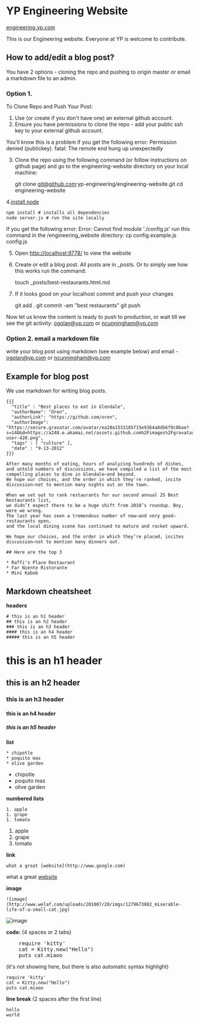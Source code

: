 # YP Engineering Website
[engineering.yp.com](http://engineering.yp.com)

This is our Engineering website. Everyone at YP is welcome to contribute.

## How to add/edit a blog post?

You have 2 options - cloning the repo and pushing to origin master or email a markdown file to an admin.

### Option 1. 
To Clone Repo and Push Your Post:

1. Use (or create if you don't have one) an external github account.
2. Ensure you have permissions to clone the repo - add your public ssh key to your external github account. 

You'll know this is a problem if you get the following error: 
    Permission denied (publickey).
    fatal: The remote end hung up unexpectedly

3. Clone the repo using the following command (or follow instructions on github page) and go to the 
engineering-website directory on your local machine:

    git clone git@github.com:yp-engineering/engineering-website.git
    cd engineering-website

4.[install node](http://nodejs.org)

    npm install # installs all dependencies
    node server.js # run the site locally

If you get the following error:
    Error: Cannot find module './config.js'
run this command in the /engineering_website directory:
    cp config.example.js config.js

5. Open [http://localhost:9778/](http://localhost:9778/) to view the website

6. Create or edit a blog post. All posts are in _posts. Or to simply see how this works run the command:

    touch _posts/best-restaurants.html.md

7. If it looks good on your localhost commit and push your changes

    git add .
    git commit -am "best restaurants"
    git push

Now let us know the content is ready to push to production, or wait till we see the git activity: ogolan@yp.com or ncunningham@yp.com

### Option 2. email a markdown file

write your blog post using markdown (see example below) and email - ogolan@yp.com or ncunningham@yp.com

## Example for blog post

We use markdown for writing blog posts.


    {{{
      "title" : "Best places to eat in Glendale",
      "authorName": "Oren",
      "authorLink": "https://github.com/oren",
      "authorImage": "https://secure.gravatar.com/avatar/ea28a1533185f15e9364a8db6f9c0bae?s=140&d=https://a248.e.akamai.net/assets.github.com%2Fimages%2Fgravatars%2Fgravatar-user-420.png",
      "tags" : [ "culture" ],
      "date" : "9-13-2012"
    }}}

    After many months of eating, hours of analyzing hundreds of dishes,
    and untold numbers of discussions, we have compiled a list of the most compelling places to dine in Glendale—and beyond.
    We hope our choices, and the order in which they're ranked, incite discussion—not to mention many nights out on the town.

    When we set out to rank restaurants for our second annual 25 Best Restaurants list,
    we didn’t expect there to be a huge shift from 2010’s roundup. Boy, were we wrong.
    The last year has seen a tremendous number of new—and very good—restaurants open,
    and the local dining scene has continued to mature and rocket upward.

    We hope our choices, and the order in which they’re placed, incites discussion—not to mention many dinners out.

    ## Here are the top 3

    * Raffi's Place Restaurant
    * Far Niente Ristorante
    * Mini Kabob

## Markdown cheatsheet

**headers**

    # this is an h1 header
    ## this is an h2 header
    ### this is an h3 header
    #### this is an h4 header
    ##### this is an h5 header

# this is an h1 header
## this is an h2 header
### this is an h3 header
#### this is an h4 header
##### this is an h5 header

**list**

    * chipotle
    * poquito mas
    * olive garden

* chipotle
* poquito mas
* olive garden

**numbered lists**

    1. apple
    1. grape
    1. tomato

1. apple
1. grape
1. tomato

**link**

    what a great [website](http://www.google.com)

what a great [website](http://www.google.com)

**image**

    ![image](http://www.welaf.com/uploads/201007/20/imgs/1279673882_miserable-life-of-a-small-cat.jpg)

![image](http://www.welaf.com/uploads/201007/20/imgs/1279673882_miserable-life-of-a-small-cat.jpg)

**code:** (4 spaces or 2 tabs)

<pre>
    require 'kitty'
    cat = Kitty.new("Hello")
    puts cat.miaoo
</pre>

(it's not showing here, but there is also automatic syntax highlight)

    require 'kitty'
    cat = Kitty.new("Hello")
    puts cat.miaoo

**line break** (2 spaces after the first line)

    hello
    world


